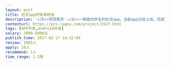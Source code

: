 ```yaml
---                
layout: post       
title: 社交app的安卓研发           
description: '</br>项目需求：</br>一款面向学生的社交app，当前app已经上线，完成了从无到有的过程，由于安卓研发离职，当前需要安卓工程师可以继续版本的迭代。</br>功能为：组织社团活动：创建群组、加入群组、发现群组。页面不会太多，已有API，UI也已经完成，只需写好页面，联调，打包测试即可。</br>'     
contenturl: https://pro.lagou.com/project/1927.html      
tags: [APP开发,android开发]            
salary: 3000-5000元          
publish_time: 2017-02-17 14:32:04         
review: 1865人                   
apply: 16人                   
recommend: 1人                   
time_range: 1-2周              
---                 
```


